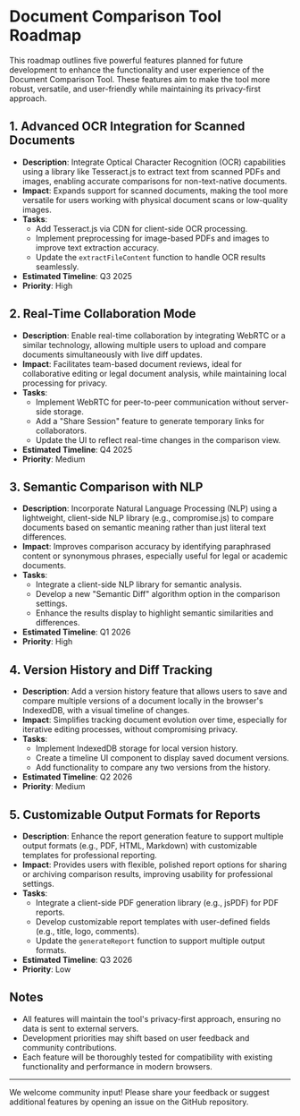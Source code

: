 # Document Comparison Tool Roadmap

This roadmap outlines five powerful features planned for future development to enhance the functionality and user experience of the Document Comparison Tool. These features aim to make the tool more robust, versatile, and user-friendly while maintaining its privacy-first approach.

## 1. Advanced OCR Integration for Scanned Documents
   - **Description**: Integrate Optical Character Recognition (OCR) capabilities using a library like Tesseract.js to extract text from scanned PDFs and images, enabling accurate comparisons for non-text-native documents.
   - **Impact**: Expands support for scanned documents, making the tool more versatile for users working with physical document scans or low-quality images.
   - **Tasks**:
     - Add Tesseract.js via CDN for client-side OCR processing.
     - Implement preprocessing for image-based PDFs and images to improve text extraction accuracy.
     - Update the `extractFileContent` function to handle OCR results seamlessly.
   - **Estimated Timeline**: Q3 2025
   - **Priority**: High

## 2. Real-Time Collaboration Mode
   - **Description**: Enable real-time collaboration by integrating WebRTC or a similar technology, allowing multiple users to upload and compare documents simultaneously with live diff updates.
   - **Impact**: Facilitates team-based document reviews, ideal for collaborative editing or legal document analysis, while maintaining local processing for privacy.
   - **Tasks**:
     - Implement WebRTC for peer-to-peer communication without server-side storage.
     - Add a "Share Session" feature to generate temporary links for collaborators.
     - Update the UI to reflect real-time changes in the comparison view.
   - **Estimated Timeline**: Q4 2025
   - **Priority**: Medium

## 3. Semantic Comparison with NLP
   - **Description**: Incorporate Natural Language Processing (NLP) using a lightweight, client-side NLP library (e.g., compromise.js) to compare documents based on semantic meaning rather than just literal text differences.
   - **Impact**: Improves comparison accuracy by identifying paraphrased content or synonymous phrases, especially useful for legal or academic documents.
   - **Tasks**:
     - Integrate a client-side NLP library for semantic analysis.
     - Develop a new "Semantic Diff" algorithm option in the comparison settings.
     - Enhance the results display to highlight semantic similarities and differences.
   - **Estimated Timeline**: Q1 2026
   - **Priority**: High

## 4. Version History and Diff Tracking
   - **Description**: Add a version history feature that allows users to save and compare multiple versions of a document locally in the browser's IndexedDB, with a visual timeline of changes.
   - **Impact**: Simplifies tracking document evolution over time, especially for iterative editing processes, without compromising privacy.
   - **Tasks**:
     - Implement IndexedDB storage for local version history.
     - Create a timeline UI component to display saved document versions.
     - Add functionality to compare any two versions from the history.
   - **Estimated Timeline**: Q2 2026
   - **Priority**: Medium

## 5. Customizable Output Formats for Reports
   - **Description**: Enhance the report generation feature to support multiple output formats (e.g., PDF, HTML, Markdown) with customizable templates for professional reporting.
   - **Impact**: Provides users with flexible, polished report options for sharing or archiving comparison results, improving usability for professional settings.
   - **Tasks**:
     - Integrate a client-side PDF generation library (e.g., jsPDF) for PDF reports.
     - Develop customizable report templates with user-defined fields (e.g., title, logo, comments).
     - Update the `generateReport` function to support multiple output formats.
   - **Estimated Timeline**: Q3 2026
   - **Priority**: Low

## Notes
- All features will maintain the tool's privacy-first approach, ensuring no data is sent to external servers.
- Development priorities may shift based on user feedback and community contributions.
- Each feature will be thoroughly tested for compatibility with existing functionality and performance in modern browsers.

---

We welcome community input! Please share your feedback or suggest additional features by opening an issue on the GitHub repository.